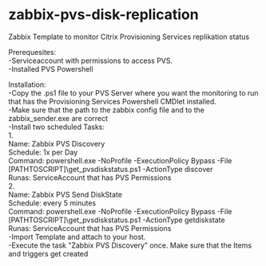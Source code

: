 # zabbix-pvs-disk-replication
Zabbix Template to monitor Citrix Provisioning Services replikation status


Prerequesites:  
-Serviceaccount with permissions to access PVS.  
-Installed PVS Powershell


Installation:  
-Copy the .ps1 file to your PVS Server where you want the monitoring to run that has the Provisioning Services Powershell CMDlet installed.  
-Make sure that the path to the zabbix config file and to the zabbix_sender.exe are correct  
-Install two scheduled Tasks:  
1.  
Name: Zabbix PVS Discovery  
Schedule: 1x per Day  
Command: powershell.exe -NoProfile -ExecutionPolicy Bypass -File [PATHTOSCRIPT]\get_pvsdiskstatus.ps1 -ActionType discover  
Runas: ServiceAccount that has PVS Permissions  
2.  
Name: Zabbix PVS Send DiskState  
Schedule: every 5 minutes  
Command: powershell.exe -NoProfile -ExecutionPolicy Bypass -File [PATHTOSCRIPT]\get_pvsdiskstatus.ps1 -ActionType getdiskstate  
Runas: ServiceAccount that has PVS Permissions  
-Import Template and attach to your host.  
-Execute the task "Zabbix PVS Discovery" once. Make sure that the Items and triggers get created  
